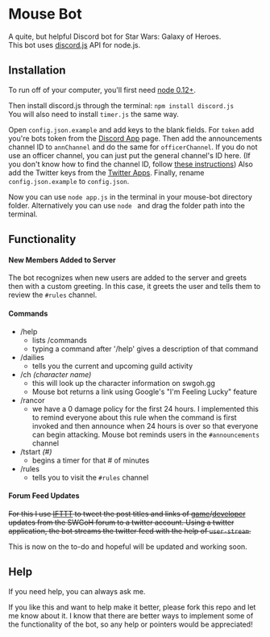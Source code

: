 # Mouse Bot

A quite, but helpful Discord bot for Star Wars: Galaxy of Heroes.<br>
This bot uses [discord.js](https://github.com/hydrabolt/discord.js.git) API for node.js.

## Installation

To run off of your computer, you'll first need [node 0.12+](https://www.npmjs.com/package/forever/tutorial).

Then install discord.js through the terminal: `npm install discord.js`<br>
You will also need to install `timer.js` the same way.

Open `config.json.example` and add keys to the blank fields. For `token` add you're bots token from the [Discord App](https://discordapp.com/developers/applications/me) page. Then add the announcements channel ID to `annChannel` and do the same for `officerChannel`. If you do not use an officer channel, you can just put the general channel's ID here. (If you don't know how to find the channel ID, follow [these instructions](https://support.discordapp.com/hc/en-us/articles/206346498-Where-can-I-find-my-server-ID-)) Also add the Twitter keys from the [Twitter Apps](https://apps.twitter.com/). Finally, rename `config.json.example` to `config.json`.

Now you can use `node app.js` in the terminal in your mouse-bot directory folder. Alternatively you can use `node ` and drag the folder path into the terminal.

## Functionality

#### New Members Added to Server
The bot recognizes when new users are added to the server and greets then with a custom greeting. In this case, it greets the user and tells them to review the `#rules` channel.

#### Commands

- /help
    - lists /commands
    - typing a command after '/help' gives a description of that command
- /dailies
    - tells you the current and upcoming guild activity
- /ch *(character name)*
    - this will look up the character information on swgoh.gg
    - Mouse bot returns a link using Google's "I'm Feeling Lucky" feature
- /rancor
    - we have a 0 damage policy for the first 24 hours. I implemented this to remind everyone about this rule when the command is first invoked and then announce when 24 hours is over so that everyone can begin attacking. Mouse bot reminds users in the `#announcements` channel
- /tstart *(#)*
    - begins a timer for that # of minutes
- /rules
    - tells you to visit the `#rules` channel

#### Forum Feed Updates
~~For this I use [IFTTT](http://ifttt.com) to tweet the post titles and links of [game](https://forums.galaxy-of-heroes.starwars.ea.com/categories/game-updates)/[developer](https://forums.galaxy-of-heroes.starwars.ea.com/categories/developer-updates) updates from the SWGoH forum to a twitter account. Using a twitter application, the bot streams the twitter feed with the help of `user-stream`.~~

This is now on the to-do and hopeful will be updated and working soon.

## Help
If you need help, you can always ask me.

If you like this and want to help make it better, please fork this repo and let me know about it. I know that there are better ways to implement some of the functionality of the bot, so any help or pointers would be appreciated!
